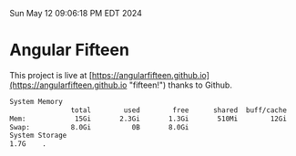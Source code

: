 Sun May 12 09:06:18 PM EDT 2024

# Angular Fifteen


This project is live at [https://angularfifteen.github.io](https://angularfifteen.github.io "fifteen!") thanks to Github.

```bash
System Memory
               total        used        free      shared  buff/cache   available
Mem:            15Gi       2.3Gi       1.3Gi       510Mi        12Gi        12Gi
Swap:          8.0Gi          0B       8.0Gi
System Storage
1.7G	.
```
```bash

